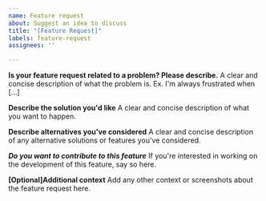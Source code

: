 ```yaml
---
name: Feature request
about: Suggest an idea to discuss
title: "[Feature Request]"
labels: feature-request
assignees: ''

---
```



**Is your feature request related to a problem? Please describe.**
A clear and concise description of what the problem is. Ex. I'm always frustrated when [...]

**Describe the solution you'd like**
A clear and concise description of what you want to happen.

**Describe alternatives you've considered**
A clear and concise description of any alternative solutions or features you've considered.

***Do you want to contribute to this feature***
If you're interested in working on the development of this feature, say so here. 

**[Optional]Additional context**
Add any other context or screenshots about the feature request here.
